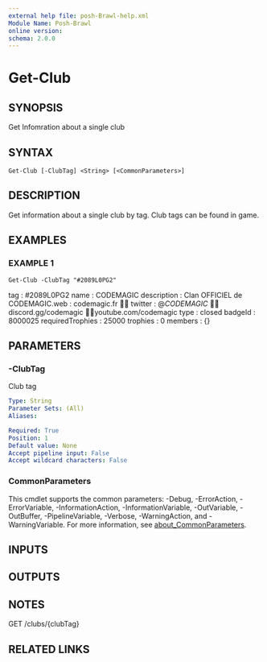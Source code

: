 ```yaml
---
external help file: posh-Brawl-help.xml
Module Name: Posh-Brawl
online version:
schema: 2.0.0
---
```


# Get-Club

## SYNOPSIS
Get Infomration about a single club

## SYNTAX

```
Get-Club [-ClubTag] <String> [<CommonParameters>]
```

## DESCRIPTION
Get information about a single club by tag.
Club tags can be found in game.

## EXAMPLES

### EXAMPLE 1
```
Get-Club -ClubTag "#2089L0PG2"
```

tag              : #2089L0PG2
   name             : CODEMAGIC
   description      : Clan OFFICIEL de CODEMAGIC.web : codemagic.fr 🧙‍♂️ twitter : @_CODEMAGIC_ 🧙‍♂️
                     discord.gg/codemagic 🧙‍♂️youtube.com/codemagic
   type             : closed
   badgeId          : 8000025
   requiredTrophies : 25000
   trophies         : 0
   members          : {}

## PARAMETERS

### -ClubTag
Club tag

```yaml
Type: String
Parameter Sets: (All)
Aliases:

Required: True
Position: 1
Default value: None
Accept pipeline input: False
Accept wildcard characters: False
```

### CommonParameters
This cmdlet supports the common parameters: -Debug, -ErrorAction, -ErrorVariable, -InformationAction, -InformationVariable, -OutVariable, -OutBuffer, -PipelineVariable, -Verbose, -WarningAction, and -WarningVariable. For more information, see [about_CommonParameters](http://go.microsoft.com/fwlink/?LinkID=113216).

## INPUTS

## OUTPUTS

## NOTES
GET /clubs/{clubTag}

## RELATED LINKS
